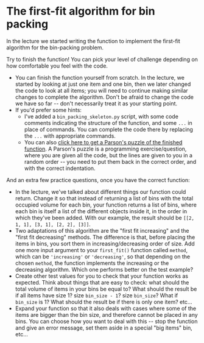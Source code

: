 # The first-fit algorithm for bin packing

In the lecture we started writing the function to implement the first-fit algorithm for the bin-packing problem.

Try to finish the function! You can pick your level of challenge depending on how comfortable you feel with the code.

- You can finish the function yourself from scratch. In the lecture, we started by looking at just one item and one bin, then we later changed the code to look at all items; you will need to continue making similar changes to complete the algorithm. Don't be afraid to change the code we have so far -- don't necessarily treat it as your starting point.
- If you'd prefer some hints:
    - I've added a `bin_packing_skeleton.py` script, with some code comments indicating the structure of the function, and some `...` in place of commands. You can complete the code there by replacing the `...` with appropriate commands.
    - You can also [click here to get a Parson's puzzle of the finished function](https://parsons.problemsolving.io/puzzle/6da27ce27f3f4aa8a80671e907ce5eaa). A Parson's puzzle is a programming exercise/question, where you are given all the code, but the lines are given to you in a random order -- you need to put them back in the correct order, and with the correct indentation.

And an extra few practice questions, once you have the correct function:

- In the lecture, we've talked about different things our function could return. Change it so that instead of returning a list of bins with the total occupied volume for each bin, your function returns a list of bins, where each bin is itself a list of the different objects inside it, in the order in which they've been added. With our example, the result should be `[[2, 1, 1], [3, 1], [2, 2], [3]]`.
- Two adaptations of this algorithm are the "first fit increasing" and the "first fit decreasing" methods. The difference is that, before placing the items in bins, you sort them in increasing/decreasing order of size. Add one more input argument to your `first_fit()` function called `method`, which can be `'increasing'` or `'decreasing'`, so that depending on the chosen `method`, the function implements the increasing or the decreasing algorithm. Which one performs better on the test example?
- Create other test values for you to check that your function works as expected. Think about things that are easy to check: what should the total volume of items in your bins be equal to? What should the result be if all items have size 1? size `bin_size - 1`? size `bin_size`? What if `bin_size` is 1? What should the result be if there is only one item? etc...
- Expand your function so that it also deals with cases where some of the items are bigger than the bin size, and therefore cannot be placed in any bins. You can choose how you want to deal with this -- stop the function and give an error message, set them aside in a special "big items" bin, etc...